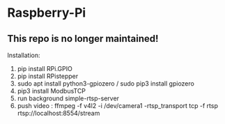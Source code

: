 # Raspberry-Pi
## This repo is no longer maintained!
Installation:
1. pip install RPi.GPIO
2. pip install RPistepper
3. sudo apt install python3-gpiozero / sudo pip3 install gpiozero
4. pip3 install ModbusTCP
5. run background simple-rtsp-server
6. push video : ffmpeg -f v4l2 -i /dev/camera1 -rtsp_transport tcp -f rtsp rtsp://localhost:8554/stream
